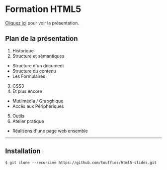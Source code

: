 # Formation HTML5

<a href="http://touffies.github.io/html5-slides">Cliquez ici</a> pour voir la présentation.

## Plan de la présentation

1. Historique
2. Structure et sémantiques
  * Structure d'un document
  * Structure du contenu
  * Les Formulaires
3. CSS3
4. Et plus encore
  * Mutlimédia / Grapghique
  * Accès aux Périphériques
5. Outils
6. Atelier pratique
  * Réalisons d'une page web ensemble

---

## Installation

```
$ git clone --recursive https://github.com/touffies/html5-slides.git
```

